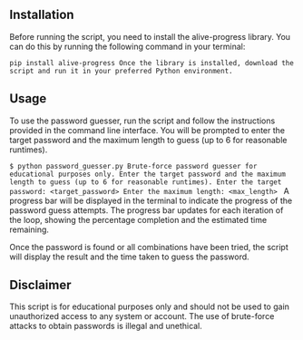 <h2>Installation</h2>
Before running the script, you need to install the alive-progress library. You can do this by running the following command in your terminal:

`
pip install alive-progress
Once the library is installed, download the script and run it in your preferred Python environment.
`

<h2>Usage</h2>
To use the password guesser, run the script and follow the instructions provided in the command line interface. You will be prompted to enter the target password and the maximum length to guess (up to 6 for reasonable runtimes).

`$ python password_guesser.py
Brute-force password guesser for educational purposes only.
Enter the target password and the maximum length to guess (up to 6 for reasonable runtimes).
Enter the target password: <target_password>
Enter the maximum length: <max_length>
`
A progress bar will be displayed in the terminal to indicate the progress of the password guess attempts. The progress bar updates for each iteration of the loop, showing the percentage completion and the estimated time remaining.

Once the password is found or all combinations have been tried, the script will display the result and the time taken to guess the password.

<h2>Disclaimer</h2>
This script is for educational purposes only and should not be used to gain unauthorized access to any system or account. The use of brute-force attacks to obtain passwords is illegal and unethical.